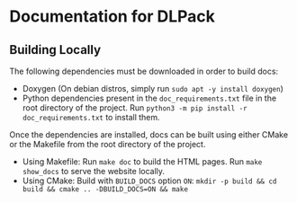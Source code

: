 # Documentation for DLPack

## Building Locally

The following dependencies must be downloaded in order to build docs:

- Doxygen (On debian distros, simply run `sudo apt -y install doxygen`)
- Python dependencies present in the `doc_requirements.txt` file in the root directory of the project. Run `python3 -m pip install -r doc_requirements.txt` to install them.

Once the dependencies are installed, docs can be built using either CMake or the Makefile from the root directory of the project.

- Using Makefile: Run `make doc` to build the HTML pages. Run `make show_docs` to serve the website locally.
- Using CMake: Build with `BUILD_DOCS` option `ON`: `mkdir -p build && cd build && cmake .. -DBUILD_DOCS=ON && make`
